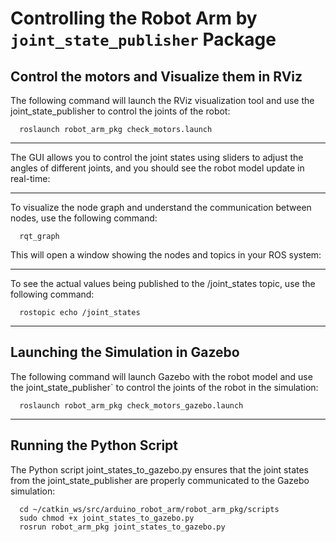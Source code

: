 # Controlling the Robot Arm by ``joint_state_publisher`` Package 

## Control the motors and Visualize them in RViz

The following command will launch the RViz visualization tool and use the joint_state_publisher to control the joints of the robot:
```
  roslaunch robot_arm_pkg check_motors.launch
```




***

The GUI allows you to control the joint states using sliders to adjust the angles of different joints, and you should see the robot model update in real-time:





***

To visualize the node graph and understand the communication between nodes, use the following command:
```
  rqt_graph
```
This will open a window showing the nodes and topics in your ROS system:




***

To see the actual values being published to the /joint_states topic, use the following command:
```
  rostopic echo /joint_states
```

***

## Launching the Simulation in Gazebo
The following command will launch Gazebo with the robot model and use the joint_state_publisher` to control the joints of the robot in the simulation:
```
  roslaunch robot_arm_pkg check_motors_gazebo.launch
```


***

## Running the Python Script
The Python script joint_states_to_gazebo.py ensures that the joint states from the joint_state_publisher are properly communicated to the Gazebo simulation:
```
  cd ~/catkin_ws/src/arduino_robot_arm/robot_arm_pkg/scripts
  sudo chmod +x joint_states_to_gazebo.py
  rosrun robot_arm_pkg joint_states_to_gazebo.py
```

